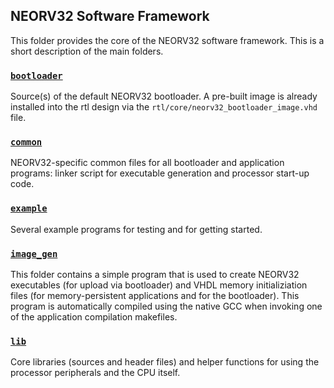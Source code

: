 ## NEORV32 Software Framework

This folder provides the core of the NEORV32 software framework. This is a short description of the main folders.

### [`bootloader`](https://github.com/stnolting/neorv32/tree/master/sw/bootloader)

Source(s) of the default NEORV32 bootloader. A pre-built image is already installed into the rtl design via the
`rtl/core/neorv32_bootloader_image.vhd` file.

### [`common`](https://github.com/stnolting/neorv32/tree/master/sw/common)

NEORV32-specific common files for all bootloader and application programs: linker script for executable generation and
processor start-up code.

### [`example`](https://github.com/stnolting/neorv32/tree/master/sw/example)

Several example programs for testing and for getting started.

### [`image_gen`](https://github.com/stnolting/neorv32/tree/master/sw/image_gen)

This folder contains a simple program that is used to create NEORV32 executables (for upload via bootloader) and VHDL memory
initializiation files (for memory-persistent applications and for the bootloader). This program is automatically compiled using
the native GCC when invoking one of the application compilation makefiles.

### [`lib`](https://github.com/stnolting/neorv32/tree/master/sw/lib)

Core libraries (sources and header files) and helper functions for using the processor peripherals and the CPU itself.
